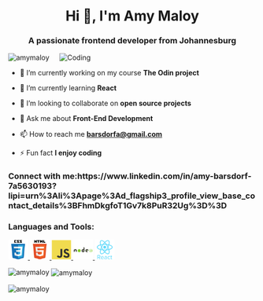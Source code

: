 <h1 align="center">Hi 👋, I'm Amy Maloy</h1>
<h3 align="center">A passionate frontend developer from Johannesburg</h3>
<img align="right" alt="Coding" width="400" src="https://i.pinimg.com/736x/f5/b0/45/f5b045627b6c125e500fc02f42d79763.jpg">

<p align="left"> <img src="https://komarev.com/ghpvc/?username=amymaloy&label=Profile%20views&color=0e75b6&style=flat" alt="amymaloy" /> </p>

- 🔭 I’m currently working on my course **The Odin project**

- 🌱 I’m currently learning **React**

- 👯 I’m looking to collaborate on **open source projects**

- 💬 Ask me about **Front-End Development**

- 📫 How to reach me **barsdorfa@gmail.com**

- ⚡ Fun fact **I enjoy coding**

<h3 align="left">Connect with me:https://www.linkedin.com/in/amy-barsdorf-7a5630193?lipi=urn%3Ali%3Apage%3Ad_flagship3_profile_view_base_contact_details%3BFhmDkgfoT1Gv7k8PuR32Ug%3D%3D</h3>
<p align="left">
</p>

<h3 align="left">Languages and Tools:</h3>
<p align="left"> <a href="https://www.w3schools.com/css/" target="_blank" rel="noreferrer"> <img src="https://raw.githubusercontent.com/devicons/devicon/master/icons/css3/css3-original-wordmark.svg" alt="css3" width="40" height="40"/> </a> <a href="https://www.w3.org/html/" target="_blank" rel="noreferrer"> <img src="https://raw.githubusercontent.com/devicons/devicon/master/icons/html5/html5-original-wordmark.svg" alt="html5" width="40" height="40"/> </a> <a href="https://developer.mozilla.org/en-US/docs/Web/JavaScript" target="_blank" rel="noreferrer"> <img src="https://raw.githubusercontent.com/devicons/devicon/master/icons/javascript/javascript-original.svg" alt="javascript" width="40" height="40"/> </a> <a href="https://nodejs.org" target="_blank" rel="noreferrer"> <img src="https://raw.githubusercontent.com/devicons/devicon/master/icons/nodejs/nodejs-original-wordmark.svg" alt="nodejs" width="40" height="40"/> </a> <a href="https://reactjs.org/" target="_blank" rel="noreferrer"> <img src="https://raw.githubusercontent.com/devicons/devicon/master/icons/react/react-original-wordmark.svg" alt="react" width="40" height="40"/> </a> </p>

<p><img align="left" src="https://github-readme-stats.vercel.app/api/top-langs?username=amymaloy&show_icons=true&locale=en&layout=compact" alt="amymaloy" /></p>

<p>&nbsp;<img align="center" src="https://github-readme-stats.vercel.app/api?username=amymaloy&show_icons=true&locale=en" alt="amymaloy" /></p>

<p><img align="center" src="https://github-readme-streak-stats.herokuapp.com/?user=amymaloy&" alt="amymaloy" /></p>
